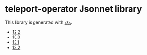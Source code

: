# teleport-operator Jsonnet library

This library is generated with [`k8s`](https://github.com/jsonnet-libs/k8s).

- [12.2](12.2/README.md)
- [13.0](13.0/README.md)
- [13.1](13.1/README.md)
- [13.2](13.2/README.md)

